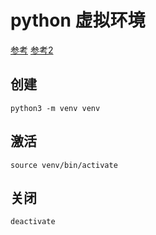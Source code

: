 # python 虚拟环境

[参考](https://realpython.com/python-virtual-environments-a-primer/?ref=yaolong.net#how-can-you-work-with-a-python-virtual-environment)
[参考2](https://realpython.com/python-virtual-environments-a-primer/?ref=yaolong.net)


## 创建
```
python3 -m venv venv
```
## 激活
```
source venv/bin/activate
```
## 关闭
```
deactivate
```
